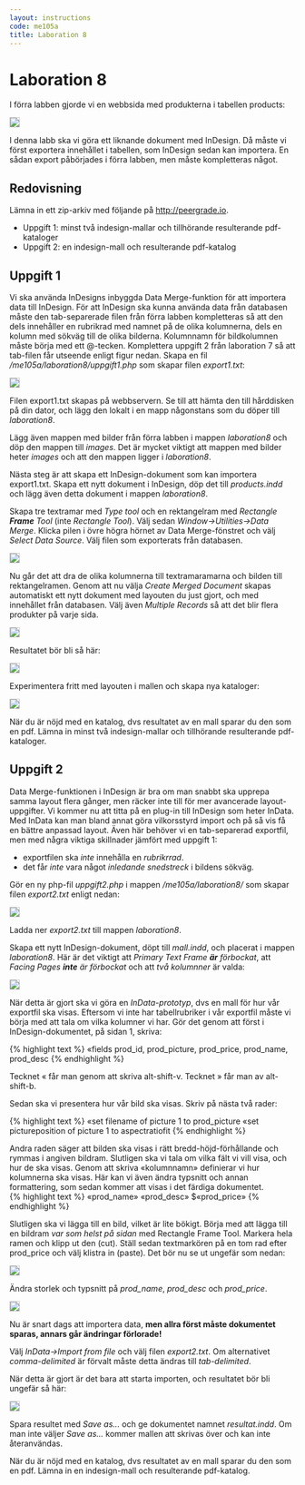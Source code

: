 ```yaml
---
layout: instructions
code: me105a
title: Laboration 8
---
```


<style>
pre {white-space: pre-wrap;}
img { 
   border:1px solid #CCCCCC;
}
</style>
# Laboration 8

I förra labben gjorde vi en webbsida med produkterna i tabellen products:

![](im8/bild1.png)

I denna labb ska vi göra ett liknande dokument med InDesign. Då måste vi först exportera innehållet i tabellen, som InDesign sedan kan importera. En sådan export påbörjades i förra labben, men måste kompletteras något.

## Redovisning

Lämna in ett zip-arkiv med följande på <http://peergrade.io>.

- Uppgift 1: minst två indesign-mallar och tillhörande resulterande pdf-kataloger
- Uppgift 2: en indesign-mall och resulterande pdf-katalog

## Uppgift 1

Vi ska använda InDesigns inbyggda Data Merge-funktion för att importera data till InDesign. För att InDesign ska kunna använda data från databasen måste den tab-separerade filen från förra labben kompletteras så att den dels innehåller en rubrikrad med namnet på de olika kolumnerna, dels en kolumn med sökväg till de olika bilderna. Kolumnnamn för bildkolumnen måste börja med ett @-tecken. Komplettera uppgift 2 från laboration 7 så att tab-filen får utseende enligt figur nedan. Skapa en fil */me105a/laboration8/uppgift1.php* som skapar filen *export1.txt*:

![](im8/bild2.png)

Filen export1.txt skapas på webbservern. Se till att hämta den till hårddisken på din dator, och lägg den lokalt i en mapp någonstans som du döper till *laboration8*. 

Lägg även mappen med bilder från förra labben i mappen *laboration8* och döp den mappen till *images*. Det är mycket viktigt att mappen med bilder heter *images* och att den mappen ligger i *laboration8*. 

Nästa steg är att skapa ett InDesign-dokument som kan importera export1.txt. Skapa ett nytt dokument i InDesign, döp det till *products.indd* och lägg även detta dokument i mappen *laboration8*. 

Skapa tre textramar med *Type tool* och en rektangelram med *Rectangle **Frame** Tool* (inte *Rectangle Tool*). Välj sedan *Window->Utilities->Data Merge*. Klicka pilen i övre högra hörnet av Data Merge-fönstret och välj *Select Data Source*. Välj filen som exporterats från databasen. 

![](im8/bild4.png)

Nu går det att dra de olika kolumnerna till textramaramarna och bilden till rektangelramen. Genom att nu välja *Create Merged Document* skapas automatiskt ett nytt dokument med layouten du just gjort, och med innehållet från databasen. Välj även *Multiple Records* så att det blir flera produkter på varje sida. 

![](im8/bild5.png)

Resultatet bör bli så här:

![](im8/bild6.png)

Experimentera fritt med layouten i mallen och skapa nya kataloger:

![](im8/bild7.png)

När du är nöjd med en katalog, dvs resultatet av en mall sparar du den som en pdf. Lämna in minst två indesign-mallar och tillhörande resulterande pdf-kataloger. 

## Uppgift 2

Data Merge-funktionen i InDesign är bra om man snabbt ska upprepa samma layout flera gånger, men räcker inte till för mer avancerade layout-uppgifter. Vi kommer nu att titta på en plug-in till InDesign som heter InData. Med InData kan man bland annat göra vilkorsstyrd import och på så vis få en bättre anpassad layout. Även här behöver vi en tab-separerad exportfil, men med några viktiga skillnader jämfört med uppgift 1:

- exportfilen ska *inte* innehålla en *rubrikrrad*. 
- det får *inte* vara något *inledande snedstreck* i bildens sökväg. 

Gör en ny php-fil *uppgift2.php* i mappen */me105a/laboration8/* som skapar filen *export2.txt* enligt nedan:

![](im8/bild8.png)

Ladda ner *export2.txt* till mappen *laboration8*.

Skapa ett nytt InDesign-dokument, döpt till *mall.indd*, och placerat i mappen *laboration8*. Här är det viktigt att *Primary Text Frame **är** förbockat*, att *Facing Pages **inte** är förbockat* och att *två kolumnner* är valda:

![](im8/bild9.png)

När detta är gjort ska vi göra en *InData-prototyp*, dvs en mall för hur vår exportfil ska visas. Eftersom vi inte har tabellrubriker i vår exportfil måste vi börja med att tala om vilka kolumner vi har. Gör det genom att först i InDesign-dokumentet, på sidan 1, skriva:

{% highlight text %}
«fields prod_id, prod_picture, prod_price, prod_name, prod_desc
{% endhighlight %}

Tecknet « får man genom att skriva alt-shift-v. Tecknet » får man av alt-shift-b. 

Sedan ska vi presentera hur vår bild ska visas. Skriv på nästa två rader:

{% highlight text %}
«set filename of picture 1 to prod_picture
«set pictureposition of picture 1 to aspectratiofit
{% endhighlight %}

Andra raden säger att bilden ska visas i rätt bredd-höjd-förhållande och rymmas i angiven bildram. 
Slutligen ska vi tala om vilka fält vi vill visa, och hur de ska visas. Genom att skriva «kolumnnamn»
definierar vi hur kolumnerna ska visas. Här kan vi även ändra typsnitt och annan formattering, som sedan kommer att visas i det färdiga dokumentet. 	
{% highlight text %}
«prod_name»
«prod_desc»
$«prod_price»
{% endhighlight %}

Slutligen ska vi lägga till en bild, vilket är lite bökigt. Börja med att lägga till en bildram *var som helst på sidan* med Rectangle Frame Tool. Markera hela ramen och klipp ut den (cut). Ställ sedan textmarkören på en tom rad efter prod_price och välj klistra in (paste). Det bör nu se ut ungefär som nedan:

![](im8/bild10.png)

Ändra storlek och typsnitt på *prod_name*, *prod_desc* och *prod_price*.

![](im8/bild11.png)

Nu är snart dags att importera data, **men allra först måste dokumentet sparas, annars går ändringar förlorade!** 

Välj *InData->Import from file* och välj filen *export2.txt*. Om alternativet *comma-delimited* är förvalt måste detta ändras till *tab-delimited*. 

När detta är gjort är det bara att starta importen, och resultatet bör bli ungefär så här:

![](im8/bild13.png)

Spara resultet med *Save as...* och ge dokumentet namnet *resultat.indd*. Om man inte väljer *Save as...* kommer mallen att skrivas över och kan inte återanvändas. 

När du är nöjd med en katalog, dvs resultatet av en mall sparar du den som en pdf. Lämna in en indesign-mall och resulterande pdf-katalog. 


